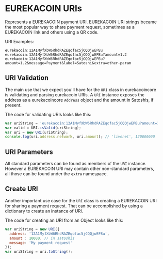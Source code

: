 # EUREKACOIN URIs
Represents a EUREKACOIN payment URI. EUREKACOIN URI strings became the most popular way to share payment request, sometimes as a EUREKACOIN link and others using a QR code.

URI Examples:

```
eurekacoin:12A1MyfXbW6RhdRAZEqofac5jCQQjwEPBu
eurekacoin:12A1MyfXbW6RhdRAZEqofac5jCQQjwEPBu?amount=1.2
eurekacoin:12A1MyfXbW6RhdRAZEqofac5jCQQjwEPBu?amount=1.2&message=Payment&label=Satoshi&extra=other-param
```

## URI Validation
The main use that we expect you'll have for the `URI` class in eurekacoincore is validating and parsing eurekacoin URIs. A `URI` instance exposes the address as a eurekacoincore `Address` object and the amount in Satoshis, if present.

The code for validating URIs looks like this:

```javascript
var uriString = 'eurekacoin:12A1MyfXbW6RhdRAZEqofac5jCQQjwEPBu?amount=1.2';
var valid = URI.isValid(uriString);
var uri = new URI(uriString);
console.log(uri.address.network, uri.amount); // 'livenet', 120000000
```

## URI Parameters
All standard parameters can be found as members of the `URI` instance. However a EUREKACOIN URI may contain other non-standard parameters, all those can be found under the `extra` namespace.

## Create URI
Another important use case for the `URI` class is creating a EUREKACOIN URI for sharing a payment request. That can be accomplished by using a dictionary to create an instance of URI.

The code for creating an URI from an Object looks like this:

```javascript
var uriString = new URI({
  address: '12A1MyfXbW6RhdRAZEqofac5jCQQjwEPBu',
  amount : 10000, // in satoshis
  message: 'My payment request'
});
var uriString = uri.toString();
```
